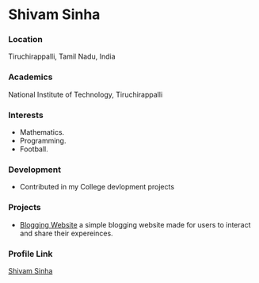 # Shivam Sinha 

### Location

Tiruchirappalli, Tamil Nadu, India

### Academics

National Institute of Technology, Tiruchirappalli

### Interests

- Mathematics.
- Programming.
- Football.

### Development

- Contributed in my College devlopment projects 

### Projects

- [Blogging Website](https://github.com/Steven4869/Flask_Blog) a simple blogging website made for users to interact and share their expereinces.

### Profile Link

[Shivam Sinha](https://github.com/Steven4869)
